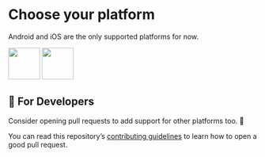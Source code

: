# Choose your platform
Android and iOS are the only supported platforms for now.

[<img width="64" src="https://user-images.githubusercontent.com/12527390/80737507-4c14d400-8b1c-11ea-9b82-d44718783a2e.png"/>](quick-start-ios.md)
[<img width="64" src="https://user-images.githubusercontent.com/12527390/80737506-4ae3a700-8b1c-11ea-92b7-a137982595ea.png"/>](quick-start-android.md)

## 👷 For Developers

Consider opening pull requests to add support for other platforms too. 🙏 

You can read this repository’s [contributing guidelines](../CONTRIBUTING.md) to learn how to open a good pull request.
